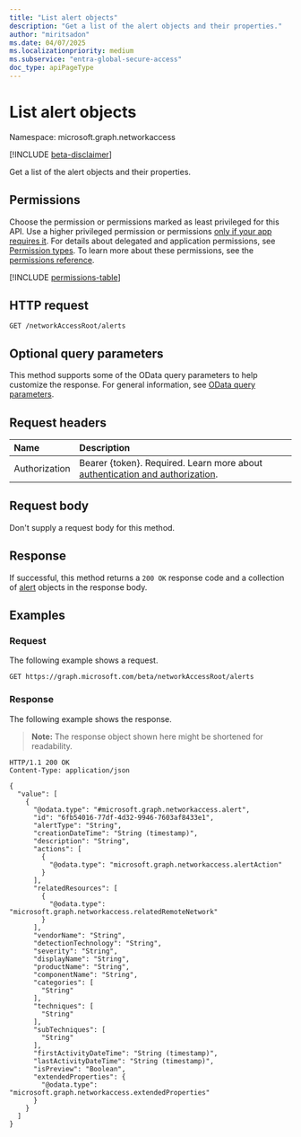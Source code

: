 ```yaml
---
title: "List alert objects"
description: "Get a list of the alert objects and their properties."
author: "miritsadon"
ms.date: 04/07/2025
ms.localizationpriority: medium
ms.subservice: "entra-global-secure-access"
doc_type: apiPageType
---
```


# List alert objects

Namespace: microsoft.graph.networkaccess

[!INCLUDE [beta-disclaimer](../../includes/beta-disclaimer.md)]

Get a list of the alert objects and their properties.

## Permissions

Choose the permission or permissions marked as least privileged for this API. Use a higher privileged permission or permissions [only if your app requires it](/graph/permissions-overview#best-practices-for-using-microsoft-graph-permissions). For details about delegated and application permissions, see [Permission types](/graph/permissions-overview#permission-types). To learn more about these permissions, see the [permissions reference](/graph/permissions-reference).

<!-- {
  "blockType": "permissions",
  "name": "networkaccess-networkaccessroot-list-alerts-permissions"
}
-->
[!INCLUDE [permissions-table](../includes/permissions/networkaccess-networkaccessroot-list-alerts-permissions.md)]

## HTTP request

<!-- {
  "blockType": "ignored"
}
-->
``` http
GET /networkAccessRoot/alerts
```

## Optional query parameters

This method supports some of the OData query parameters to help customize the response. For general information, see [OData query parameters](/graph/query-parameters).

## Request headers

|Name|Description|
|:---|:---|
|Authorization|Bearer {token}. Required. Learn more about [authentication and authorization](/graph/auth/auth-concepts).|

## Request body

Don't supply a request body for this method.

## Response

If successful, this method returns a `200 OK` response code and a collection of [alert](../resources/alert.md) objects in the response body.

## Examples

### Request

The following example shows a request.
<!-- {
  "blockType": "request",
  "name": "list_alert"
}
-->
``` http
GET https://graph.microsoft.com/beta/networkAccessRoot/alerts
```

### Response

The following example shows the response.
>**Note:** The response object shown here might be shortened for readability.
<!-- {
  "blockType": "response",
  "truncated": true,
  "@odata.type": "microsoft.graph.networkaccess.alert"
}
-->
``` http
HTTP/1.1 200 OK
Content-Type: application/json

{
  "value": [
    {
      "@odata.type": "#microsoft.graph.networkaccess.alert",
      "id": "6fb54016-77df-4d32-9946-7603af8433e1",
      "alertType": "String",
      "creationDateTime": "String (timestamp)",
      "description": "String",
      "actions": [
        {
          "@odata.type": "microsoft.graph.networkaccess.alertAction"
        }
      ],
      "relatedResources": [
        {
          "@odata.type": "microsoft.graph.networkaccess.relatedRemoteNetwork"
        }
      ],
      "vendorName": "String",
      "detectionTechnology": "String",
      "severity": "String",
      "displayName": "String",
      "productName": "String",
      "componentName": "String",
      "categories": [
        "String"
      ],
      "techniques": [
        "String"
      ],
      "subTechniques": [
        "String"
      ],
      "firstActivityDateTime": "String (timestamp)",
      "lastActivityDateTime": "String (timestamp)",
      "isPreview": "Boolean",
      "extendedProperties": {
        "@odata.type": "microsoft.graph.networkaccess.extendedProperties"
      }
    }
  ]
}

